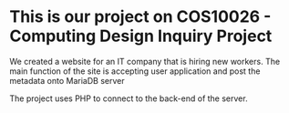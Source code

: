 # This is our project on COS10026 - Computing Design Inquiry Project
We created a website for an IT company that is hiring new workers. The main function of the site is accepting user application and post the metadata onto MariaDB server


The project uses PHP to connect to the back-end of the server.
